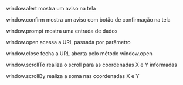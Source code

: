 

window.alert
mostra um aviso na tela

window.confirm
mostra um aviso com botão de confirmação na tela

window.prompt
mostra uma entrada de dados

window.open
acessa a URL passada por parâmetro

window.close
fecha a URL aberta pelo método window.open



window.scrollTo
realiza o scroll para as coordenadas X e Y informadas

window.scrollBy
realiza a soma nas coordenadas X e Y



